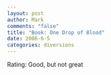 ```yaml
--- 
layout: post
author: Mark
comments: "false"
title: "Book: One Drop of Blood"
date: 2006-6-5
categories: diversions
---
```

Rating: Good, but not great
